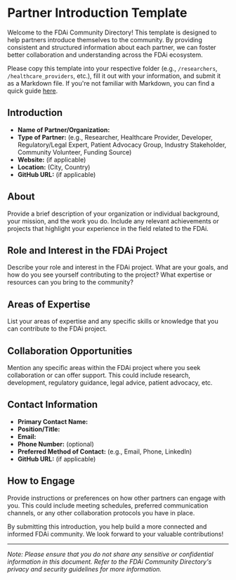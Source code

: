 # Partner Introduction Template

Welcome to the FDAi Community Directory! This template is designed to help partners introduce themselves to the community. By providing consistent and structured information about each partner, we can foster better collaboration and understanding across the FDAi ecosystem.

Please copy this template into your respective folder (e.g., `/researchers`, `/healthcare_providers`, etc.), fill it out with your information, and submit it as a Markdown file. If you're not familiar with Markdown, you can find a quick guide [here](https://www.markdownguide.org/basic-syntax/).

## Introduction

- **Name of Partner/Organization:**
- **Type of Partner:** (e.g., Researcher, Healthcare Provider, Developer, Regulatory/Legal Expert, Patient Advocacy Group, Industry Stakeholder, Community Volunteer, Funding Source)
- **Website:** (if applicable)
- **Location:** (City, Country)
- **GitHub URL:** (if applicable)

## About

Provide a brief description of your organization or individual background, your mission, and the work you do. Include any relevant achievements or projects that highlight your experience in the field related to the FDAi.

## Role and Interest in the FDAi Project

Describe your role and interest in the FDAi project. What are your goals, and how do you see yourself contributing to the project? What expertise or resources can you bring to the community?

## Areas of Expertise

List your areas of expertise and any specific skills or knowledge that you can contribute to the FDAi project.

## Collaboration Opportunities

Mention any specific areas within the FDAi project where you seek collaboration or can offer support. This could include research, development, regulatory guidance, legal advice, patient advocacy, etc.

## Contact Information

- **Primary Contact Name:**
- **Position/Title:**
- **Email:**
- **Phone Number:** (optional)
- **Preferred Method of Contact:** (e.g., Email, Phone, LinkedIn)
- **GitHub URL:** (if applicable)

## How to Engage

Provide instructions or preferences on how other partners can engage with you. This could include meeting schedules, preferred communication channels, or any other collaboration protocols you have in place.

By submitting this introduction, you help build a more connected and informed FDAi community. We look forward to your valuable contributions!

---

*Note: Please ensure that you do not share any sensitive or confidential information in this document. Refer to the FDAi Community Directory's privacy and security guidelines for more information.*

